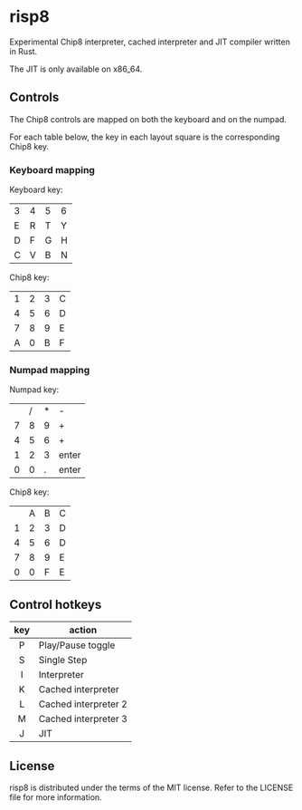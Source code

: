 # risp8

Experimental Chip8 interpreter, cached interpreter and JIT compiler written in Rust.

The JIT is only available on x86_64.

## Controls

The Chip8 controls are mapped on both the keyboard and on the numpad.

For each table below, the key in each layout square is the corresponding Chip8 key.

### Keyboard mapping

Keyboard key:

| | | | |
|---|---|---|---|
| 3 | 4 | 5 | 6 |
| E | R | T | Y |
| D | F | G | H |
| C | V | B | N |

Chip8 key:

| | | | |
|---|---|---|---|
| 1 | 2 | 3 | C |
| 4 | 5 | 6 | D |
| 7 | 8 | 9 | E |
| A | 0 | B | F |

### Numpad mapping

Numpad key:

| | | | |
|---|---|---|---|
|   | / | * | - |
| 7 | 8 | 9 | + |
| 4 | 5 | 6 | + |
| 1 | 2 | 3 | enter |
| 0 | 0 | . | enter |

Chip8 key:

| | | | |
|---|---|---|---|
|   | A | B | C |
| 1 | 2 | 3 | D |
| 4 | 5 | 6 | D |
| 7 | 8 | 9 | E |
| 0 | 0 | F | E |

## Control hotkeys

| key | action |
|:---:| --- |
|  P  | Play/Pause toggle |
|  S  | Single Step |
|  I  | Interpreter |
|  K  | Cached interpreter |
|  L  | Cached interpreter 2 |
|  M  | Cached interpreter 3 |
|  J  | JIT |

## License

risp8 is distributed under the terms of the MIT license. Refer to the LICENSE file for more information.
